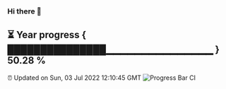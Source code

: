 ### Hi there 👋
⏳ Year progress { ███████████████▁▁▁▁▁▁▁▁▁▁▁▁▁▁▁ } 50.28 %
---
⏰ Updated on Sun, 03 Jul 2022 12:10:45 GMT
![Progress Bar CI](https://github.com/Moyi321/Moyi321/workflows/Progress%20Bar%20CI/badge.svg)
